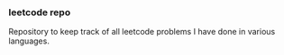### leetcode repo

Repository to keep track of all leetcode problems I have done in various languages.

